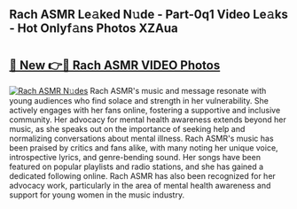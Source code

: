 ## Rach ASMR Le𝚊ked N𝚞de - Part-0q1 Video Le𝚊ks - Hot Onlyf𝚊ns Photos XZAua

# <h2><a href="http://ac38313.deff.icu/?id=Rach+ASMR">🔗 New 👉🔴 Rach ASMR VIDEO Photos</a></h2>

[![Rach ASMR N𝚞des](https://i.imgur.com/rIISA9y.gif)](http://ac38313.deff.icu/?id=Rach+ASMR)
Rach ASMR's music and message resonate with young audiences who find solace and strength in her vulnerability. She actively engages with her fans online, fostering a supportive and inclusive community. Her advocacy for mental health awareness extends beyond her music, as she speaks out on the importance of seeking help and normalizing conversations about mental illness. Rach ASMR's music has been praised by critics and fans alike, with many noting her unique voice, introspective lyrics, and genre-bending sound. Her songs have been featured on popular playlists and radio stations, and she has gained a dedicated following online. Rach ASMR has also been recognized for her advocacy work, particularly in the area of mental health awareness and support for young women in the music industry.
